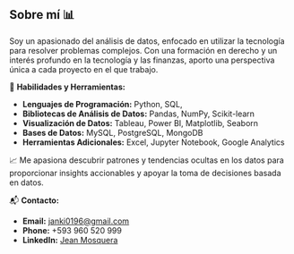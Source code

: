 ## Sobre mí 📊

Soy un apasionado del análisis de datos, enfocado en utilizar la tecnología para resolver problemas complejos. Con una formación en derecho y un interés profundo en la tecnología y las finanzas, aporto una perspectiva única a cada proyecto en el que trabajo.

🔧 **Habilidades y Herramientas:**
- **Lenguajes de Programación:** Python, SQL,
- **Bibliotecas de Análisis de Datos:** Pandas, NumPy, Scikit-learn
- **Visualización de Datos:** Tableau, Power BI, Matplotlib, Seaborn
- **Bases de Datos:** MySQL, PostgreSQL, MongoDB
- **Herramientas Adicionales:** Excel, Jupyter Notebook, Google Analytics

📈 Me apasiona descubrir patrones y tendencias ocultas en los datos para proporcionar insights accionables y apoyar la toma de decisiones basada en datos.

📬 **Contacto:**
- **Email:** [janki0196@gmail.com](janki0196@icloud.com)
- **Phone:** +593 960 520 999
- **LinkedIn:** [Jean Mosquera](https://www.linkedin.com/in/jean-mosquera-7323977127)
